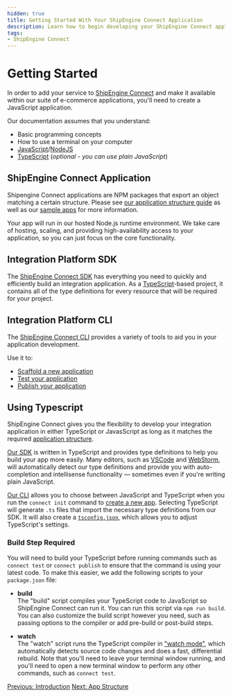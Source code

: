 ```yaml
---
hidden: true
title: Getting Started With Your ShipEngine Connect Application
description: Learn how to begin developing your ShipEngine Connect application
tags:
- ShipEngine Connect
---
```


Getting Started
================

In order to add your service to [ShipEngine Connect](./index.md) and make it available within our suite of e-commerce applications,
you'll need to create a JavaScript application.

Our documentation assumes that you understand:
* Basic programming concepts
* How to use a terminal on your computer
* [JavaScript](https://developer.mozilla.org/en-US/docs/Web/JavaScript)/[NodeJS](https://nodejs.org/)
* [TypeScript](https://www.typescriptlang.org/) (_optional - you can use plain JavaScript_)

ShipEngine Connect Application
------------------------
Shipengine Connect applications are NPM packages that export an object matching a certain structure. Please see [our application structure guide](./structure.md) as well as our [sample apps](https://github.com/ShipEngine/shipengine-integration-platform-sample-apps) for more information.

Your app will run in our hosted Node.js runtime environment. We take care of hosting, scaling, and providing high-availability access to your application, so you can just focus on the core functionality.


Integration Platform SDK
------------------------------------------
The [ShipEngine Connect SDK](https://www.npmjs.com/package/@shipengine/connect-sdk) has everything you need to quickly and efficiently build an integration application. As a [TypeScript](https://www.typescriptlang.org/)-based project, it contains all of the type definitions for every resource that will be required for your project.


Integration Platform CLI
------------------------------------------
The [ShipEngine Connect CLI](./cli.md) provides a variety of tools to aid you in your application development.

Use it to:
* [Scaffold a new application](create-first-app.md#create-new-project)
* [Test your application](testing/index.md)
* [Publish your application](publish.md)


Using Typescript
------------------------
ShipEngine Connect gives you the flexibility to develop your integration application in either TypeScript or JavasScript as long as it matches the required [application structure](./structure.md).

[Our SDK](sdk.md) is written in TypeScript and provides type definitions to help you build your app more easily. Many editors, such as [VSCode](https://code.visualstudio.com/) and [WebStorm](https://www.jetbrains.com/webstorm/), will automatically detect our type definitions and provide you with auto-completion and intellisense functionality — sometimes even if you're writing plain JavaScript.

[Our CLI](http://localhost:8080/docs/integration-platform/cli/) allows you to choose between JavaScript and TypeScript when you run the `connect init` command to [create a new app](create-first-app.md). Selecting TypeScript will generate `.ts` files that import the necessary type definitions from our SDK. It will also create a [`tsconfig.json`](https://www.typescriptlang.org/docs/handbook/tsconfig-json.html), which allows you to adjust TypeScript's settings.

### Build Step Required
You will need to build your TypeScript before running commands such as `connect test` or `connect publish` to ensure that the command is using your latest code. To make this easier, we add the following scripts to your `package.json` file:

- **build**<br>
The "build" script compiles your TypeScript code to JavaScript so ShipEngine Connect can run it. You can run this script via `npm run build`. You can also customize the build script however you need, such as passing options to the compiler or add pre-build or post-build steps.

- **watch**<br>
The "watch" script runs the TypeScript compiler in ["watch mode"](https://www.typescriptlang.org/docs/handbook/configuring-watch.html), which automatically detects source code changes and does a fast,
differential rebuild. Note that you'll need to leave your terminal window running, and you'll need to open a new terminal window to perform any other commands, such as `connect test`.



<div class="previous-next-nav">
  <a class="button button-small button-secondary" href="index.md">Previous: Introduction</a>
  <a class="button button-small button-secondary" href="structure.md">Next: App Structure</a>

  <!-- <a class="button button-small button-secondary" href="./app-types/index.md">Next: App Types</a> -->
</div>
